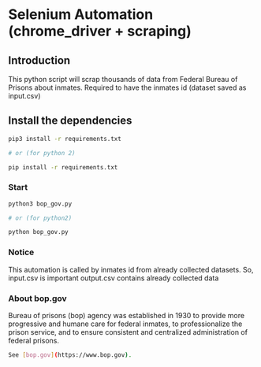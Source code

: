 # Selenium Automation (chrome_driver + scraping)

## Introduction

This python script will scrap thousands of data from Federal Bureau of Prisons about inmates.
Required to have the inmates id (dataset saved as input.csv)

## Install the dependencies
```bash
pip3 install -r requirements.txt

# or (for python 2)

pip install -r requirements.txt
```

### Start
```bash
python3 bop_gov.py

# or (for python2)

python bop_gov.py
```

### Notice

This automation is called by inmates id from already collected datasets.
So, input.csv is important
output.csv contains already collected data

### About bop.gov

Bureau of prisons (bop) agency was established in 1930 to provide more progressive and humane care for federal inmates, to professionalize the prison service, and to ensure consistent and centralized administration of federal prisons.
```bash
See [bop.gov](https://www.bop.gov).
```
